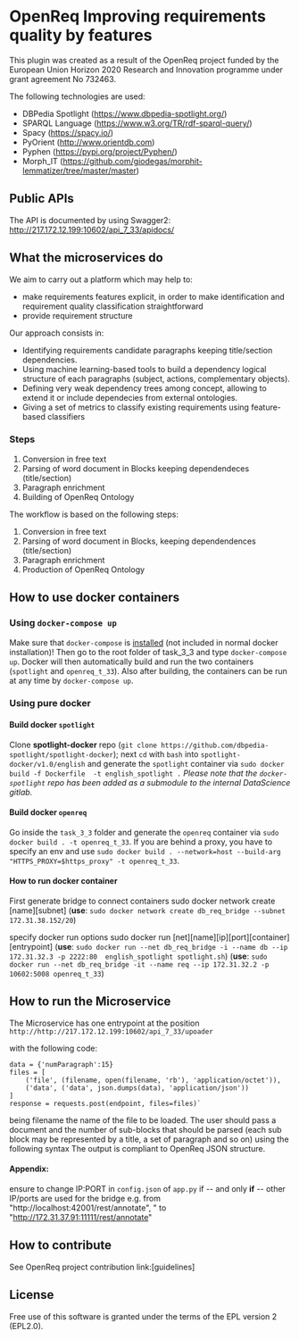 # OpenReq Improving requirements quality by features

This plugin was created as a result of the OpenReq project funded by the European Union Horizon 2020 Research and Innovation programme under grant agreement No 732463.

The following technologies are used:

* DBPedia Spotlight (https://www.dbpedia-spotlight.org/)
* SPARQL Language (https://www.w3.org/TR/rdf-sparql-query/)
* Spacy (https://spacy.io/)
* PyOrient (http://www.orientdb.com)
* Pyphen (https://pypi.org/project/Pyphen/)
* Morph_IT (https://github.com/giodegas/morphit-lemmatizer/tree/master/master)

## Public APIs

The API is documented by using Swagger2:
http://217.172.12.199:10602/api_7_33/apidocs/

## What the microservices do

We aim to carry out a platform which may help to:

* make requirements features explicit, in order to make identification and requirement quality classification straightforward
* provide requirement structure

Our approach consists in:

* Identifying requirements candidate paragraphs keeping title/section dependencies.
* Using machine learning-based tools to build a dependency logical structure of each paragraphs (subject, actions, complementary objects).
* Defining very weak dependency trees among concept, allowing to extend it or include dependecies from external ontologies.
* Giving a set of metrics to classify existing requirements using feature-based classifiers

### Steps

1) Conversion in free text
2) Parsing of word document in Blocks keeping dependendeces (title/section)
3) Paragraph enrichment
4) Building of OpenReq Ontology

The workflow is based on the following steps:

1) Conversion in free text
2) Parsing of word document in Blocks, keeping dependendences (title/section)
3) Paragraph enrichment
4) Production of OpenReq Ontology

## How to use docker containers

### Using `docker-compose up`
Make sure that `docker-compose` is [installed](https://docs.docker.com/compose/install/) (not included in normal docker installation)! Then go to the root folder of task_3_3 and type `docker-compose up`. Docker will then automatically build and run the two containers (`spotlight` and `openreq_t_33`). Also after building, the containers can be run at any time by `docker-compose up`.

### Using pure docker

#### Build docker `spotlight`
Clone **spotlight-docker** repo (`git clone https://github.com/dbpedia-spotlight/spotlight-docker`); next `cd` with `bash` into `spotlight-docker/v1.0/english` and generate the `spotlight` container via `sudo docker build -f Dockerfile  -t english_spotlight .`
*Please note that the `docker-spotlight` repo has been added as a submodule to the internal DataScience gitlab.* 

#### Build docker `openreq`
Go inside the `task_3_3` folder and generate the `openreq` container via `sudo docker build . -t openreq_t_33`. If you are behind a proxy, you have to specify an env and use `sudo docker build . --network=host --build-arg "HTTPS_PROXY=$https_proxy" -t openreq_t_33`.

#### How to run docker container
First generate bridge to connect containers
sudo docker network create [name][subnet]
(**use**: `sudo docker network create db_req_bridge --subnet 172.31.38.152/20`)

specify docker run options
sudo docker run [net][name][ip][port][container][entrypoint]
(**use**: `sudo docker run --net db_req_bridge -i --name db --ip 172.31.32.3 -p 2222:80  english_spotlight spotlight.sh`)
(**use**: `sudo docker run --net db_req_bridge -it --name req --ip 172.31.32.2 -p 10602:5008 openreq_t_33`)

## How to run the Microservice
The Microservice has one entrypoint at the position
`http://http://217.172.12.199:10602/api_7_33/upoader`

with the following code:

```
data = {'numParagraph':15}
files = [
    ('file', (filename, open(filename, 'rb'), 'application/octet')),
    ('data', ('data', json.dumps(data), 'application/json'))
]
response = requests.post(endpoint, files=files)`
```

being filename the name of the file to be loaded.
The user should pass a document and the number of sub-blocks that should be parsed (each sub block may be represented by a title, a set of paragraph and so on) using the following syntax
The output is compliant to OpenReq JSON structure.

#### Appendix:
 ensure to change IP:PORT in `config.json` of `app.py` if -- and only **if** -- other IP/ports are used for the bridge
e.g. from "http://localhost:42001/rest/annotate", " to "http://172.31.37.91:11111/rest/annotate"

## How to contribute
See OpenReq project contribution link:[guidelines]

## License
Free use of this software is granted under the terms of the EPL version 2 (EPL2.0).

